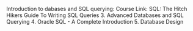 Introduction to dabases and SQL querying: Course Link: [](https://www.udemy.com/course/introduction-to-databases-and-sql-querying/)
SQL: The Hitch Hikers Guide To Writing SQL Queries[]( )
3. Advanced Databases and SQL Querying[](https://www.udemy.com/course/advanced-tsql-querying-using-sql-2014/)
4. Oracle SQL - A Complete Introduction [](https://www.udemy.com/course/introduction-to-oracle-sql/)
5. Database Design []()